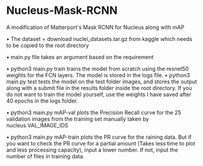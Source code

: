 # Nucleus-Mask-RCNN
A modification of Matterport's Mask RCNN for Nucleus along with mAP

•	The dataset = download nuclei_datasets.tar.gz from kaggle which needs to be copied to the root directory

•	main.py file takes an argument based on the requirement

•	python3 main.py train 
trains the model from scratch using the resnet50 weights for the FCN layers. The model is stored in the logs file.
•	python3 main.py test
tests the model on the test folder images, and stores the output along with a submit file in the results folder inside the root directory. If you do not want to train the model yourself, use the weights I have saved after 40 epochs in the logs folder.

•	python3 main.py mAP-val
plots the Precision Recall curve for the 25 validation images from the training set manually taken by nucleus.VAL_IMAGE_IDS

•	python3 main.py mAP-train
plots the PR curve for the raining data. But if you want to check the PR curve for a partial amount (Takes less time to plot and less processing capacity), input a lower number. If not, input the number of files in training data.
